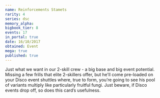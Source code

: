 ```yaml
---
name: Reinforcements Stamets
rarity: 4
series: dsc
memory_alpha:
bigbook_tier: 8
events: 17
in_portal: true
date: 16/10/2017
obtained: Event
mega: true
published: true
---
```


Just what we want in our 2-skill crew - a big base and big event potential. Missing a few frills that elite 2-skillers offer, but he'll come pre-loaded on your Disco event shuttles where, true to form, you’re going to see his pool of variants multiply like particularly fruitful fungi. Just beware, if Disco events drop off, so does this card’s usefulness.
